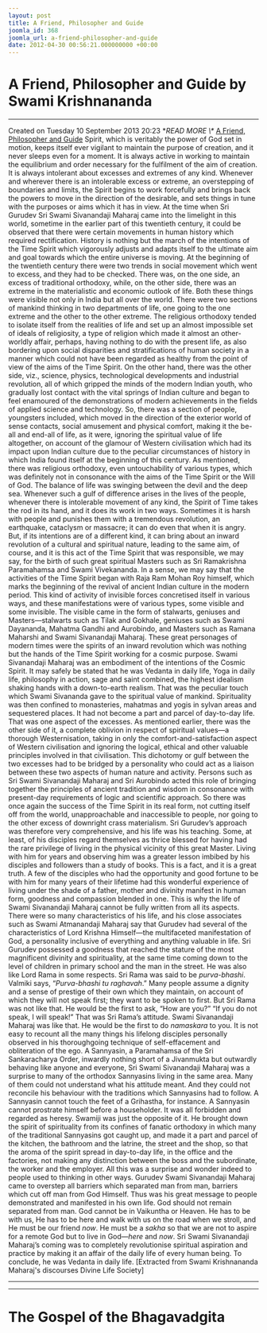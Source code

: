 ```yaml
---
layout: post
title: A Friend, Philosopher and Guide
joomla_id: 368
joomla_url: a-friend-philosopher-and-guide
date: 2012-04-30 00:56:21.000000000 +00:00
---
```

# A Friend, Philosopher and Guide by Swami Krishnananda
* * *
Created on Tuesday 10 September 2013 20:23
**READ MORE \\\** [A Friend, Philosopher and Guide](http://www.swami-krishnananda.org/disc/disc_64.html)
Spirit, which is veritably the power of God set in motion, keeps itself ever vigilant to maintain the purpose of creation, and it never sleeps even for a moment. It is always active in working to maintain the equilibrium and order necessary for the fulfilment of the aim of creation. It is always intolerant about excesses and extremes of any kind. Whenever and wherever there is an intolerable excess or extreme, an overstepping of boundaries and limits, the Spirit begins to work forcefully and brings back the powers to move in the direction of the desirable, and sets things in tune with the purposes or aims which it has in view.
At the time when Sri Gurudev Sri Swami Sivanandaji Maharaj came into the limelight in this world, sometime in the earlier part of this twentieth century, it could be observed that there were certain movements in human history which required rectification. History is nothing but the march of the intentions of the Time Spirit which vigorously adjusts and adapts itself to the ultimate aim and goal towards which the entire universe is moving. At the beginning of the twentieth century there were two trends in social movement which went to excess, and they had to be checked. There was, on the one side, an excess of traditional orthodoxy, while, on the other side, there was an extreme in the materialistic and economic outlook of life. Both these things were visible not only in India but all over the world. There were two sections of mankind thinking in two departments of life, one going to the one extreme and the other to the other extreme. The religious orthodoxy tended to isolate itself from the realities of life and set up an almost impossible set of ideals of religiosity, a type of religion which made it almost an other-worldly affair, perhaps, having nothing to do with the present life, as also bordering upon social disparities and stratifications of human society in a manner which could not have been regarded as healthy from the point of view of the aims of the Time Spirit.
On the other hand, there was the other side, viz., science, physics, technological developments and industrial revolution, all of which gripped the minds of the modern Indian youth, who gradually lost contact with the vital springs of Indian culture and began to feel enamoured of the demonstrations of modern achievements in the fields of applied science and technology. So, there was a section of people, youngsters included, which moved in the direction of the exterior world of sense contacts, social amusement and physical comfort, making it the be-all and end-all of life, as it were, ignoring the spiritual value of life altogether, on account of the glamour of Western civilisation which had its impact upon Indian culture due to the peculiar circumstances of history in which India found itself at the beginning of this century. As mentioned, there was religious orthodoxy, even untouchability of various types, which was definitely not in consonance with the aims of the Time Spirit or the Will of God. The balance of life was swinging between the devil and the deep sea.
Whenever such a gulf of difference arises in the lives of the people, whenever there is intolerable movement of any kind, the Spirit of Time takes the rod in its hand, and it does its work in two ways. Sometimes it is harsh with people and punishes them with a tremendous revolution, an earthquake, cataclysm or massacre; it can do even that when it is angry. But, if its intentions are of a different kind, it can bring about an inward revolution of a cultural and spiritual nature, leading to the same aim, of course, and it is this act of the Time Spirit that was responsible, we may say, for the birth of such great spiritual Masters such as Sri Ramakrishna Paramahamsa and Swami Vivekananda. In a sense, we may say that the activities of the Time Spirit began with Raja Ram Mohan Roy himself, which marks the beginning of the revival of ancient Indian culture in the modern period.
This kind of activity of invisible forces concretised itself in various ways, and these manifestations were of various types, some visible and some invisible. The visible came in the form of stalwarts, geniuses and Masters—stalwarts such as Tilak and Gokhale, geniuses such as Swami Dayananda, Mahatma Gandhi and Aurobindo, and Masters such as Ramana Maharshi and Swami Sivanandaji Maharaj. These great personages of modern times were the spirits of an inward revolution which was nothing but the hands of the Time Spirit working for a cosmic purpose. Swami Sivanandaji Maharaj was an embodiment of the intentions of the Cosmic Spirit. It may safely be stated that he was Vedanta in daily life, Yoga in daily life, philosophy in action, sage and saint combined, the highest idealism shaking hands with a down-to-earth realism. That was the peculiar touch which Swami Sivananda gave to the spiritual value of mankind.
Spirituality was then confined to monasteries, mahatmas and yogis in sylvan areas and sequestered places. It had not become a part and parcel of day-to-day life. That was one aspect of the excesses. As mentioned earlier, there was the other side of it, a complete oblivion in respect of spiritual values—a thorough Westernisation, taking in only the comfort-and-satisfaction aspect of Western civilisation and ignoring the logical, ethical and other valuable principles involved in that civilisation. This dichotomy or gulf between the two excesses had to be bridged by a personality who could act as a liaison between these two aspects of human nature and activity. Persons such as Sri Swami Sivanandaji Maharaj and Sri Aurobindo acted this role of bringing together the principles of ancient tradition and wisdom in consonance with present-day requirements of logic and scientific approach. So there was once again the success of the Time Spirit in its real form, not cutting itself off from the world, unapproachable and inaccessible to people, nor going to the other excess of downright crass materialism.
Sri Gurudev’s approach was therefore very comprehensive, and his life was his teaching. Some, at least, of his disciples regard themselves as thrice blessed for having had the rare privilege of living in the physical vicinity of this great Master. Living with him for years and observing him was a greater lesson imbibed by his disciples and followers than a study of books. This is a fact, and it is a great truth. A few of the disciples who had the opportunity and good fortune to be with him for many years of their lifetime had this wonderful experience of living under the shade of a father, mother and divinity manifest in human form, goodness and compassion blended in one. This is why the life of Swami Sivanandaji Maharaj cannot be fully written from all its aspects. There were so many characteristics of his life, and his close associates such as Swami Atmanandaji Maharaj say that Gurudev had several of the characteristics of Lord Krishna Himself—the multifaceted manifestation of God, a personality inclusive of everything and anything valuable in life. Sri Gurudev possessed a goodness that reached the stature of the most magnificent divinity and spirituality, at the same time coming down to the level of children in primary school and the man in the street. He was also like Lord Rama in some respects. Sri Rama was said to be _purva-bhashi_. Valmiki says, “_Purva-bhashi tu raghavah_.” Many people assume a dignity and a sense of prestige of their own which they maintain, on account of which they will not speak first; they want to be spoken to first. But Sri Rama was not like that. He would be the first to ask, “How are you?” “If you do not speak, I will speak!” That was Sri Rama’s attitude. Swami Sivanandaji Maharaj was like that. He would be the first to do _namaskara_ to you. It is not easy to recount all the many things his lifelong disciples personally observed in his thoroughgoing technique of self-effacement and obliteration of the ego.
A Sannyasin, a Paramahamsa of the Sri Sankaracharya Order, inwardly nothing short of a Jivanmukta but outwardly behaving like anyone and everyone, Sri Swami Sivanandaji Maharaj was a surprise to many of the orthodox Sannyasins living in the same area. Many of them could not understand what his attitude meant. And they could not reconcile his behaviour with the traditions which Sannyasins had to follow. A Sannyasin cannot touch the feet of a Grihastha, for instance. A Sannyasin cannot prostrate himself before a householder. It was all forbidden and regarded as heresy. Swamiji was just the opposite of it. He brought down the spirit of spirituality from its confines of fanatic orthodoxy in which many of the traditional Sannyasins got caught up, and made it a part and parcel of the kitchen, the bathroom and the latrine, the street and the shop, so that the aroma of the spirit spread in day-to-day life, in the office and the factories, not making any distinction between the boss and the subordinate, the worker and the employer. All this was a surprise and wonder indeed to people used to thinking in other ways. Gurudev Swami Sivanandaji Maharaj came to overstep all barriers which separated man from man, barriers which cut off man from God Himself. Thus was his great message to people demonstrated and manifested in his own life. God should not remain separated from man. God cannot be in Vaikuntha or Heaven. He has to be with us, He has to be here and walk with us on the road when we stroll, and He must be our friend _now_. He must be a _sakha_ so that we are not to aspire for a remote God but to live in God—_here_ and _now_. Sri Swami Sivanandaji Maharaj’s coming was to completely revolutionise spiritual aspiration and practice by making it an affair of the daily life of every human being. To conclude, he was Vedanta in daily life.
[Extracted from Swami Krishnananda Maharaj's discourses Divine Life Society]
* * *
* * *
# The Gospel of the Bhagavadgita
